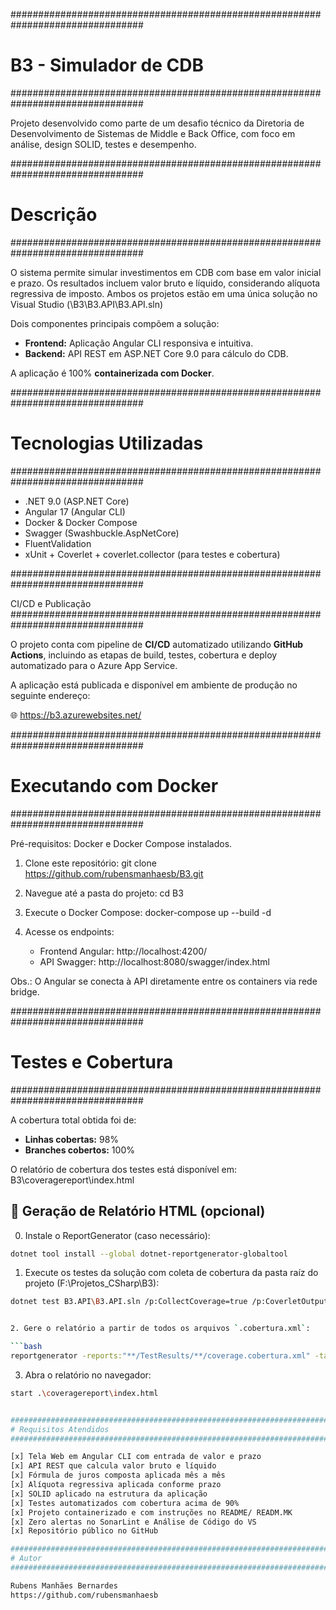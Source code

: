 ################################################################################
# B3 - Simulador de CDB
################################################################################

Projeto desenvolvido como parte de um desafio técnico da Diretoria de Desenvolvimento de Sistemas de Middle e Back Office, com foco em análise, design SOLID, testes e desempenho.

################################################################################
# Descrição
################################################################################

O sistema permite simular investimentos em CDB com base em valor inicial e prazo. Os resultados incluem valor bruto e líquido, considerando alíquota regressiva de imposto. Ambos os projetos estão em uma única solução no Visual Studio
 (\B3\B3.API\B3.API.sln)

Dois componentes principais compõem a solução:
- **Frontend:** Aplicação Angular CLI responsiva e intuitiva.
- **Backend:** API REST em ASP.NET Core 9.0 para cálculo do CDB.

A aplicação é 100% **containerizada com Docker**.

################################################################################
# Tecnologias Utilizadas
################################################################################

- .NET 9.0 (ASP.NET Core)
- Angular 17 (Angular CLI)
- Docker & Docker Compose
- Swagger (Swashbuckle.AspNetCore)
- FluentValidation
- xUnit + Coverlet + coverlet.collector (para testes e cobertura)

################################################################################

CI/CD e Publicação
################################################################################

O projeto conta com pipeline de **CI/CD** automatizado utilizando **GitHub Actions**, incluindo as etapas de build, testes, cobertura e deploy automatizado para o Azure App Service.

A aplicação está publicada e disponível em ambiente de produção no seguinte endereço:

🌐 https://b3.azurewebsites.net/

################################################################################
# Executando com Docker
################################################################################

Pré-requisitos: Docker e Docker Compose instalados.

1. Clone este repositório:
    git clone https://github.com/rubensmanhaesb/B3.git

2. Navegue até a pasta do projeto:
    cd B3

3. Execute o Docker Compose:
    docker-compose up --build  -d

4. Acesse os endpoints:
    - Frontend Angular: http://localhost:4200/
    - API Swagger:     http://localhost:8080/swagger/index.html

Obs.: O Angular se conecta à API diretamente entre os containers via rede bridge.

################################################################################
# Testes e Cobertura
################################################################################

A cobertura total obtida foi de:

- **Linhas cobertas:** 98%
- **Branches cobertos:** 100%

O relatório de cobertura dos testes está disponível em:
B3\coveragereport\index.html

## 📁 Geração de Relatório HTML (opcional)

0. Instale o ReportGenerator (caso necessário):

```bash
dotnet tool install --global dotnet-reportgenerator-globaltool
```

1. Execute os testes da solução com coleta de cobertura da pasta raíz do projeto (F:\Projetos_CSharp\B3):

```bash
dotnet test B3.API\B3.API.sln /p:CollectCoverage=true /p:CoverletOutputFormat=cobertura /p:CoverletOutput=./TestResults/


2. Gere o relatório a partir de todos os arquivos `.cobertura.xml`:

```bash
reportgenerator -reports:"**/TestResults/**/coverage.cobertura.xml" -targetdir:"coveragereport" -reporttypes:Html
```

3. Abra o relatório no navegador:

```bash
start .\coveragereport\index.html


################################################################################
# Requisitos Atendidos
################################################################################

[x] Tela Web em Angular CLI com entrada de valor e prazo  
[x] API REST que calcula valor bruto e líquido  
[x] Fórmula de juros composta aplicada mês a mês  
[x] Alíquota regressiva aplicada conforme prazo  
[x] SOLID aplicado na estrutura da aplicação  
[x] Testes automatizados com cobertura acima de 90%  
[x] Projeto containerizado e com instruções no README/ READM.MK  
[x] Zero alertas no SonarLint e Análise de Código do VS  
[x] Repositório público no GitHub

################################################################################
# Autor
################################################################################

Rubens Manhães Bernardes  
https://github.com/rubensmanhaesb
